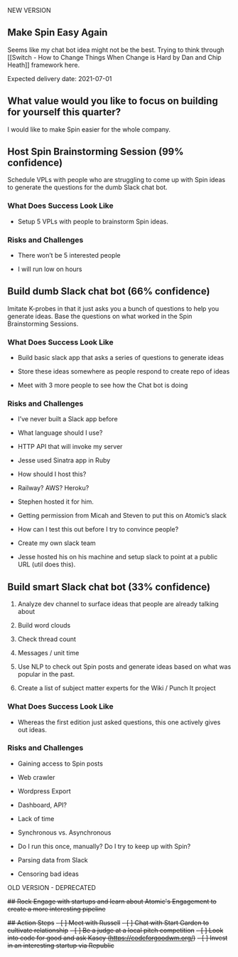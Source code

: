 

NEW VERSION
## Make Spin Easy Again

Seems like my chat bot idea might not be the best. Trying to think through [[Switch - How to Change Things When Change is Hard by Dan and Chip Heath]] framework here. 

Expected delivery date: 2021-07-01

## What value would you like to focus on building for yourself this quarter?

I would like to make Spin easier for the whole company. 

## Host Spin Brainstorming Session (99% confidence)

Schedule VPLs with people who are struggling to come up with Spin ideas to generate the questions for the dumb Slack chat bot. 

### What Does Success Look Like

-   Setup 5 VPLs with people to brainstorm Spin ideas. 
    

### Risks and Challenges

-   There won’t be 5 interested people
    
-   I will run low on hours
    

## Build dumb Slack chat bot (66% confidence)

Imitate K-probes in that it just asks you a bunch of questions to help you generate ideas. Base the questions on what worked in the Spin Brainstorming Sessions.

### What Does Success Look Like

-   Build basic slack app that asks a series of questions to generate ideas
    

-   Store these ideas somewhere as people respond to create repo of ideas
    

-   Meet with 3 more people to see how the Chat bot is doing
    

### Risks and Challenges

-   I’ve never built a Slack app before
    
-   What language should I use?
    

-   HTTP API that will invoke my server
    
-   Jesse used Sinatra app in Ruby
    

-   How should I host this?
    

-   Railway? AWS? Heroku? 
    
-   Stephen hosted it for him.
    

-   Getting permission from Micah and Steven to put this on Atomic’s slack
    
-   How can I test this out before I try to convince people? 
    

-   Create my own slack team
    
-   Jesse hosted his on his machine and setup slack to point at a public URL (util does this). 
    

  

## Build smart Slack chat bot (33% confidence)

1.  Analyze dev channel to surface ideas that people are already talking about
    

1.  Build word clouds
    
2.  Check thread count
    
3.  Messages / unit time
    

3.  Use NLP to check out Spin posts and generate ideas based on what was popular in the past. 
    

1.  Create a list of subject matter experts for the Wiki / Punch It project
    

  

### What Does Success Look Like

-   Whereas the first edition just asked questions, this one actively gives out ideas.
    

### Risks and Challenges

-   Gaining access to Spin posts
    

-   Web crawler
    
-   Wordpress Export
    

-   Dashboard, API?
    

-   Lack of time
    
-   Synchronous vs. Asynchronous
    

-   Do I run this once, manually? Do I try to keep up with Spin? 
    

-   Parsing data from Slack
    
-   Censoring bad ideas

OLD VERSION - DEPRECATED

~~## Rock
Engage with startups and learn about Atomic's Engagement to create a more interesting pipeline~~

~~## Action Steps~~
~~- [ ] Meet with Russell~~
~~- [ ] Chat with Start Garden to cultivate relationship~~
~~- [ ] Be a judge at a local pitch competition~~
~~- [ ] Look into code for good and ask Kasey (https://codeforgoodwm.org/)~~
~~- [ ] Invest in an interesting startup via Republic~~

